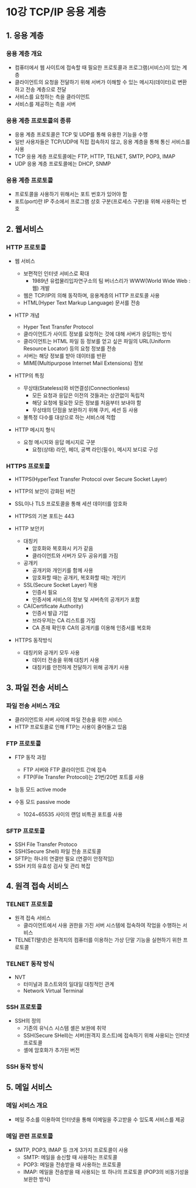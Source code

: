 # 10강 TCP/IP 응용 계층

## 1. 응용 계층

### 응용 계층 개요

- 컴퓨터에서 웹 사이트에 접속할 때 필요한 프로토콜과 프로그램(서비스)이 있는 계층
- 클라이언트의 요청을 전달하기 위해 서버가 이해할 수 있는 메시지(데이터)로 변환하고 전송 계층으로 전달
- 서비스를 요청하는 측을 클라이언트
- 서비스를 제공하는 측을 서버

### 응용 계층 프로토콜의 종류

- 응용 계층 프로토콜은 TCP 및 UDP를 통해 유용한 기능을 수행
- 일반 사용자들은 TCP/UDP에 직접 접속하지 않고, 응용 계층을 통해 통신 서비스를 사용
- TCP 응용 계층 프로토콜에는 FTP, HTTP, TELNET, SMTP, POP3, IMAP
- UDP 응용 계층 프로토콜에는 DHCP, SNMP

### 응용 계층 프로토콜

- 프로토콜을 사용하기 위해서는 포트 번호가 있어야 함
- 포트(port)란 IP 주소에서 프로그램 상호 구분(프로세스 구분)을 위해 사용하는 번호

## 2. 웹서비스

### HTTP 프로토콜

- 웹 서비스
    - 보편적인 인터넷 서비스로 확대
        - 1989년 유럽물리입자연구소의 팀 버너스리가 WWW(World Wide Web : 웹) 개발
    - 웹은 TCP/IP의 의해 동작하며, 응용계층의 HTTP 프로토콜 사용
    - HTML(Hyper Text Markup Language) 문서를 전송

- HTTP 개념
    - Hyper Text Transfer Protocol
    - 클라이언트가 사이트 정보를 요청하는 것에 대해 서버가 응답하는 방식
    - 클라이언트는 HTML 파일 등 정보를 얻고 싶은 파일의
      URL(Uniform Resource Locator) 등의 요청 정보를 전송
    - 서버는 해당 정보를 받아 데이터를 반환
    - MIME(Multipurpose Internet Mail Extensions) 정보

- HTTP의 특징
    - 무상태(Stateless)와 비연결성(Connectionless)
        - 모든 요청과 응답은 이전의 것들과는 상관없이 독립적
        - 해당 요청에 필요한 모든 정보를 처음부터 보내야 함
        - 무상태의 단점을 보완하기 위해 쿠키, 세션 등 사용
    - 불특정 다수를 대상으로 하는 서비스에 적합

- HTTP 메시지 형식
    - 요청 메시지와 응답 메시지로 구분
        - 요청(상태) 라인, 헤더, 공백 라인(필수), 메시지 보디로 구성

### HTTPS 프로토콜

- HTTPS(HyperText Transfer Protocol over Secure Socket Layer)
- HTTP의 보안이 강화된 버전
- SSL이나 TLS 프로토콜을 통해 세션 데이터를 암호화
- HTTPS의 기본 포트는 443

- HTTP 보안키
    - 대칭키
        - 암호화와 복호화시 키가 같음
        - 클라이언트와 서버가 모두 공유키를 가짐
    - 공개키
        - 공개키와 개인키를 함께 사용
        - 암호화할 때는 공개키, 복호화할 때는 개인키
    - SSL(Secure Socket Layer) 적용
        - 인증서 필요
        - 인증서에 서비스의 정보 및 서버측의 공개키가 포함
    - CA(Certificate Authority)
        - 인증서 발급 기업
        - 브라우저는 CA 리스트를 가짐
        - CA 존재 확인후 CA의 공개키를 이용해 인증서를 복호화

- HTTPS 동작방식
    - 대칭키와 공개키 모두 사용
        - 데이터 전송을 위해 대칭키 사용
        - 대칭키를 안전하게 전달하기 위해 공개키 사용

## 3. 파일 전송 서비스

### 파일 전송 서비스 개요

- 클라이언트와 서버 사이에 파일 전송을 위한 서비스
- HTTP 프로토콜로 인해 FTP는 사용이 줄어들고 있음

### FTP 프로토콜

- FTP 동작 과정
    - FTP 서버와 FTP 클라이언트 간에 접속
    - FTP(File Transfer Protocol)는 21번/20번 포트를 사용

- 능동 모드 active mode
- 수동 모드 passive mode
    - 1024~65535 사이의 랜덤 비특권 포트를 사용

### SFTP 프로토콜

- SSH File Transfer Protoco
- SSH(Secure Shell) 파일 전송 프로토콜
- SFTP는 하나의 연결만 필요 (연결이 안정적임)
- SSH 키의 유효성 검사 및 관리 복잡

## 4. 원격 접속 서비스

### TELNET 프로토콜

- 원격 접속 서비스
    - 클라이언트에서 사용 권한을 가진 서버 시스템에 접속하여 작업을 수행하는 서비스
- TELNET(텔넷)은 원격지의 컴퓨터를 이용하는 가상 단말 기능을 실현하기 위한 프로토콜

### TELNET 동작 방식

- NVT
    - 터미널과 호스트와의 일대일 대칭적인 관계
    - Network Virtual Terminal

### SSH 프로토콜

- SSH의 정의
    - 기존의 유닉스 시스템 셸은 보완에 취약
    - SSH(Secure SHell)는 서버(원격지 호스트)에 접속하기 위해 사용되는 인터넷 프로토콜
    - 셸에 암호화가 추가된 버전

### SSH 동작 방식

## 5. 메일 서비스

### 메일 서비스 개요

- 메일 주소를 이용하여 인터넷을 통해 이메일을 주고받을 수 있도록
  서비스를 제공

### 메일 관련 프로토콜

- SMTP, POP3, IMAP 등 크게 3가지 프로토콜이 사용
    - SMTP: 메일을 송신할 때 사용하는 프로토콜
    - POP3: 메일을 전송받을 때 사용하는 프로토콜
    - IMAP: 메일을 전송받을 때 사용되는 또 하나의 프로토콜
      (POP3의 비동기성을 보완한 방식)